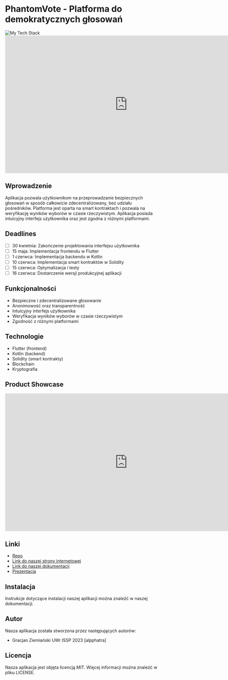 
# PhantomVote - Platforma do demokratycznych głosowań
<img src="https://github-readme-tech-stack.vercel.app/api/cards?title=%20This%20Project's%20Tech%20Stack&align=center&titleAlign=center&lineCount=1&theme=android&line1=Flutter,Flutter,02569B;Kotlin,Kotlin,7F52FF;Algorand,Algorand,000000;" alt="My Tech Stack" />

<iframe style="border: 1px solid rgba(0, 0, 0, 0.1);" width="800" height="450" src="https://www.figma.com/embed?embed_host=share&url=https%3A%2F%2Fwww.figma.com%2Fproto%2FUCZP7WKXdo2RcIHtjKvZjw%2FPhantomVote%3Fpage-id%3D13%253A2%26node-id%3D13-7%26viewport%3D136%252C441%252C0.28%26scaling%3Dscale-down" allowfullscreen></iframe>

## Wprowadzenie

Aplikacja pozwala użytkownikom na przeprowadzanie bezpiecznych głosowań w sposób całkowicie zdecentralizowany, bez udziału pośredników. Platforma jest oparta na smart kontraktach i pozwala na weryfikację wyników wyborów w czasie rzeczywistym. Aplikacja posiada intuicyjny interfejs użytkownika oraz jest zgodna z różnymi platformami.

## Deadlines

-   [ ] 30 kwietnia: Zakończenie projektowania interfejsu użytkownika
-   [ ] 15 maja: Implementacja frontendu w Flutter
-   [ ] 1 czerwca: Implementacja backendu w Kotlin
-   [ ] 10 czerwca: Implementacja smart kontraktów w Solidity
-   [ ] 15 czerwca: Optymalizacja i testy
-   [ ] 16 czerwca: Dostarczenie wersji produkcyjnej aplikacji

## Funkcjonalności

-   Bezpieczne i zdecentralizowane głosowanie
-   Anonimowość oraz transparentność
-   Intuicyjny interfejs użytkownika
-   Weryfikacja wyników wyborów w czasie rzeczywistym
-   Zgodność z różnymi platformami

## Technologie

-   Flutter (frontend)
-   Kotlin (backend)
-   Solidity (smart kontrakty)
-   Blockchain
-   Kryptografia

## Product Showcase
<iframe style="border: 1px solid rgba(0, 0, 0, 0.1);" width="800" height="450" src="https://www.figma.com/embed?embed_host=share&url=https%3A%2F%2Fwww.figma.com%2Ffile%2FUCZP7WKXdo2RcIHtjKvZjw%2FPhantomVote%3Fnode-id%3D135%253A2%26t%3DSr2u56d1WNvVS7oV-1" allowfullscreen></iframe>

## Linki

-   [Repo](https://github.com/alphatra/PJS_Gracjan_Ziemianski_2023)
-   [Link do naszej strony internetowej](https://adres_strony_internetowej/)
-   [Link do naszej dokumentacji](https://adres_dokumentacji/)
-   [Prezentacja](https://www.figma.com/file/UCZP7WKXdo2RcIHtjKvZjw/PhantomVote?node-id=135%3A2&t=Sr2u56d1WNvVS7oV-1)

## Instalacja

Instrukcje dotyczące instalacji naszej aplikacji można znaleźć w naszej dokumentacji.

## Autor

Nasza aplikacja została stworzona przez następujących autorów:

-   Gracjan Ziemiański UWr ISSP 2023 [alpphatra]

## Licencja

Nasza aplikacja jest objęta licencją MIT. Więcej informacji można znaleźć w pliku LICENSE.